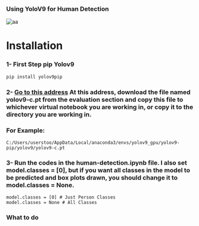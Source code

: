 ### Using YoloV9 for Human Detection
![aa](https://github.com/berkakyildizz/yolov9-human-detection/assets/129900162/64c7423d-2ac7-499e-b539-7fb193ae6d6e)

# Installation
### 1- First Step pip Yolov9 

```python
pip install yolov9pip
```

### 2- [Go to this address](https://github.com/WongKinYiu/yolov9) At this address, download the file named yolov9-c.pt from the evaluation section and copy this file to whichever virtual notebook you are working in, or copy it to the directory you are working in. 
### For Example: 
```
C:/Users/userstoo/AppData/Local/anaconda3/envs/yolov9_gpu/yolov9-pip/yolov9/yolov9-c.pt
```

### 3- Run the codes in the human-detection.ipynb file. I also set model.classes = [0], but if you want all classes in the model to be predicted and box plots drawn, you should change it to model.classes = None.  
```
model.classes = [0] # Just Person Classes
model.classes = None # All Classes 
```

### What to do
